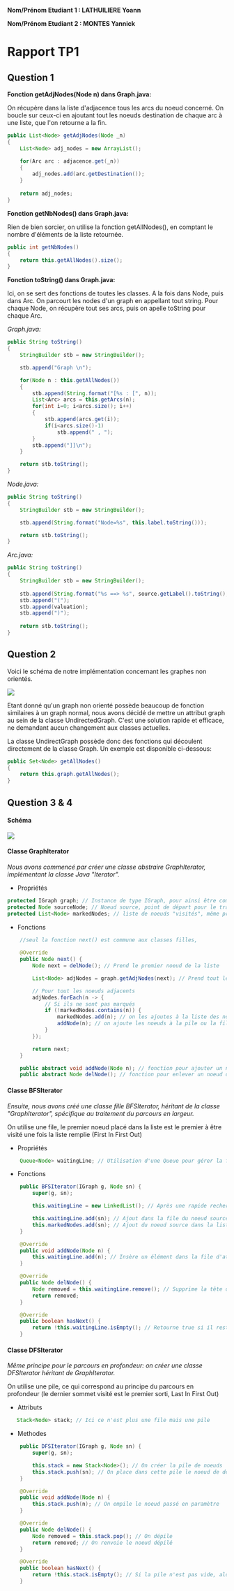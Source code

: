 **Nom/Prénom Etudiant 1 : LATHUILIERE Yoann**

**Nom/Prénom Etudiant 2 : MONTES Yannick**

# Rapport TP1

## Question 1

**Fonction getAdjNodes(Node n) dans Graph.java:**

On récupère dans la liste d'adjacence tous les arcs du noeud concerné. On boucle sur ceux-ci en ajoutant tout les noeuds destination de chaque arc à une liste, que l'on retourne a la fin.

```java
public List<Node> getAdjNodes(Node _n)
{
	List<Node> adj_nodes = new ArrayList();

	for(Arc arc : adjacence.get(_n))
	{
    	adj_nodes.add(arc.getDestination());
	}
 
	return adj_nodes;
}
```

**Fonction getNbNodes() dans Graph.java:**

Rien de bien sorcier, on utilise la fonction getAllNodes(), en comptant le nombre d'éléments de la liste retournée.

```java
public int getNbNodes()
{	
	return this.getAllNodes().size();
}
```

**Fonction toString() dans Graph.java:**

Ici, on se sert des fonctions de toutes les classes. A la fois dans Node, puis dans Arc.
On parcourt les nodes d'un graph en appellant tout string. Pour chaque Node, on récupère tout ses arcs, puis on apelle toString pour chaque Arc.

*Graph.java:*
```java
public String toString() 
{
    StringBuilder stb = new StringBuilder();

    stb.append("Graph \n");

    for(Node n : this.getAllNodes())
    {
        stb.append(String.format("[%s : [", n));
        List<Arc> arcs = this.getArcs(n);
        for(int i=0; i<arcs.size(); i++)
        {
            stb.append(arcs.get(i));
            if(i<arcs.size()-1)
                stb.append(" , ");
        }
        stb.append("]]\n");
    }

    return stb.toString();
}
```

*Node.java:*
```java
public String toString() 
{
    StringBuilder stb = new StringBuilder();

    stb.append(String.format("Node=%s", this.label.toString()));

    return stb.toString();
}
```

*Arc.java:*
```java
public String toString() 
{
    StringBuilder stb = new StringBuilder(); 
    
    stb.append(String.format("%s ==> %s", source.getLabel().toString(), destination.getLabel().toString()));
    stb.append("(");
    stb.append(valuation);
    stb.append(")");
    
    return stb.toString();
}
```

## Question 2

Voici le schéma de notre implémentation concernant les graphes non orientés.

![](/images/UndirectedDirected.png?raw=true)

Etant donné qu'un graph non orienté possède beaucoup de fonction similaires à un graph normal, nous avons décidé de mettre un attribut graph au sein de la classe UndirectedGraph.
C'est une solution rapide et efficace, ne demandant aucun changement aux classes actuelles.

La classe UndirectGraph possède donc des fonctions qui découlent directement de la classe Graph. Un exemple est disponible ci-dessous:

```java
public Set<Node> getAllNodes() 
{
    return this.graph.getAllNodes();
}
```



## Question 3 & 4

#### Schéma
![](/images/GraphIterator.png?raw=true)

#### Classe GraphIterator
*Nous avons commencé par créer une classe abstraire GraphIterator, implémentant la classe Java "Iterator".*

- Propriétés
```java
protected IGraph graph; // Instance de type IGraph, pour ainsi être compatible avec les différentes types de graphes
protected Node sourceNode; // Noeud source, point de départ pour le traitement
protected List<Node> markedNodes; // liste de noeuds "visités", même principe pour BFS et DFS
```

- Fonctions
```java
    //seul la fonction next() est commune aux classes filles, 
    
    @Override
    public Node next() {
        Node next = delNode(); // Prend le premier noeud de la liste

        List<Node> adjNodes = graph.getAdjNodes(next); // Prend tout les noeuds adjacents du noeud "next"

        // Pour tout les noeuds adjacents
        adjNodes.forEach(n -> {
            // Si ils ne sont pas marqués
            if (!markedNodes.contains(n)) {
                markedNodes.add(n); // on les ajoutes à la liste des noeuds marqués
                addNode(n); // on ajoute les noeuds à la pile ou la file (avec la méthode addNode qui est abstraite)
            }
        });

        return next;
    }

    public abstract void addNode(Node n); // fonction pour ajouter un noeud dans la structure de noeuds à traiter (pile ou file)
    public abstract Node delNode(); // fonction pour enlever un noeud dans la structure (pile ou file)
```

#### Classe BFSIterator
*Ensuite, nous avons créé une classe fille BFSIterator, héritant de la classe "GraphIterator", spécifique au traitement du parcours en largeur.*

On utilise une file, le premier noeud placé dans la liste est le premier à être visité une fois la liste remplie (First In First Out)

- Propriétés
```java
    Queue<Node> waitingLine; // Utilisation d'une Queue pour gérer la file
```

- Fonctions
```java
    public BFSIterator(IGraph g, Node sn) {
        super(g, sn);

        this.waitingLine = new LinkedList(); // Après une rapide recherche sur stack, LinkedList est cité comme la méthode la plus adapté pour une file FIFO

        this.waitingLine.add(sn); // Ajout dans la file du noeud source
        this.markedNodes.add(sn); // Ajout du noeud source dans la liste des noeuds marqués
    }

    @Override
    public void addNode(Node n) {
        this.waitingLine.add(n); // Insère un élément dans la file d'attente
    }

    @Override
    public Node delNode() {
        Node removed = this.waitingLine.remove(); // Supprime la tête de file
        return removed;
    }

    @Override
    public boolean hasNext() {
        return !this.waitingLine.isEmpty(); // Retourne true si il reste des elements dans la file. False sinon
    }
```

#### Classe DFSIterator
*Même principe pour le parcours en profondeur: on créer une classe DFSIterator héritant de GraphIterator.*

On utilise une pile, ce qui correspond au principe du parcours en profondeur (le dernier sommet visité est le premier sorti, Last In First Out)

- Attributs
```java
   Stack<Node> stack; // Ici ce n'est plus une file mais une pile
```

- Methodes
```java
    public DFSIterator(IGraph g, Node sn) {
        super(g, sn);

        this.stack = new Stack<Node>(); // On créer la pile de noeuds
        this.stack.push(sn); // On place dans cette pile le noeud de départ
    }

    @Override
    public void addNode(Node n) {
        this.stack.push(n); // On empile le noeud passé en paramètre
    }

    @Override
    public Node delNode() {
        Node removed = this.stack.pop(); // On dépile
        return removed; // On renvoie le noeud dépilé
    }

    @Override
    public boolean hasNext() {
        return !this.stack.isEmpty(); // Si la pile n'est pas vide, alors il y a un suivant
    }
```
